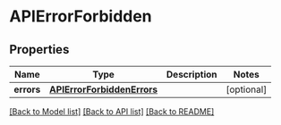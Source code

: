# APIErrorForbidden

## Properties
Name | Type | Description | Notes
------------ | ------------- | ------------- | -------------
**errors** | [**APIErrorForbiddenErrors**](APIErrorForbiddenErrors.md) |  | [optional] 

[[Back to Model list]](../README.md#documentation-for-models) [[Back to API list]](../README.md#documentation-for-api-endpoints) [[Back to README]](../README.md)

